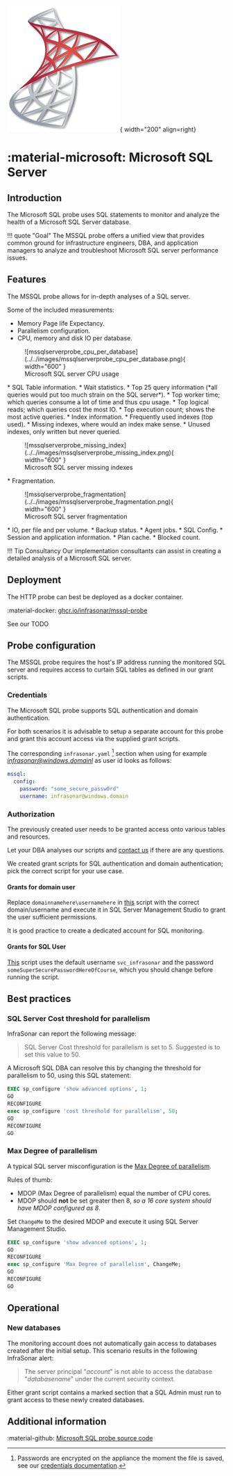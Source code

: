 ![mssql-probe](../../images/probe_mssql.png){ width="200" align=right}

# :material-microsoft: Microsoft SQL Server

## Introduction

The Microsoft SQL probe uses SQL statements to monitor and analyze the health of a Microsoft SQL Server database.

!!! quote "Goal"
    The MSSQL probe offers a unified view that provides common ground for infrastructure engineers, DBA, and application managers to analyze and troubleshoot Microsoft SQL server performance issues.

## Features

The MSSQL probe allows for in-depth analyses of a SQL server.

Some of the included measurements:

* Memory Page life Expectancy.
* Parallelism configuration.
* CPU, memory and disk IO per database.
<figure markdown>
  ![mssqlserverprobe_cpu_per_database](../../images/mssqlserverprobe_cpu_per_database.png){ width="600" }
  <figcaption>Microsoft SQL server CPU usage</figcaption>
</figure>
* SQL Table information.
* Wait statistics.
* Top 25 query information (*all queries would put too much strain on the SQL server*).
  * Top worker time; which queries consume a lot of time and thus cpu usage.
  * Top logical reads; which queries cost the most IO.
  * Top execution count; shows the most active queries.
* Index information.
  * Frequently used indexes (top used).
  * Missing indexes, where would an index make sense.
  * Unused indexes, only written but never queried.
<figure markdown>
  ![mssqlserverprobe_missing_index](../../images/mssqlserverprobe_missing_index.png){ width="600" }
  <figcaption>Microsoft SQL server missing indexes</figcaption>
</figure>
* Fragmentation.
<figure markdown>
  ![mssqlserverprobe_fragmentation](../../images/mssqlserverprobe_fragmentation.png){ width="600" }
  <figcaption>Microsoft SQL server fragmentation</figcaption>
</figure>
* IO, per file and per volume.
* Backup status.
* Agent jobs.
* SQL Config.
* Session and application information.
* Plan cache.
* Blocked count.

!!! Tip Consultancy
    Our implementation consultants can assist in creating a detailed analysis of a Microsoft SQL server.

## Deployment

The HTTP probe can best be deployed as a docker container.

:material-docker: [ghcr.io/infrasonar/mssql-probe](ghcr.io/infrasonar/mssql-probe)

See our TODO

## Probe configuration

The MSSQL probe requires the host's IP address running the monitored SQL server and requires access to curtain SQL tables as defined in our grant scripts.

### Credentials

The Microsoft SQL probe supports SQL authentication and domain authentication.

For both scenarios it is advisable to setup a separate account for this probe and grant this account access via the supplied grant scripts.

The corresponding `infrasonar.yaml` [^1] section when using for example *infrasonar@windows.domainl* as user id looks as follows:

```yaml
mssql:
  config:
    password: "some_secure_passw0rd"
    username: infrasonar@windows.domain
```
[^1]: Passwords are encrypted on the appliance the moment the file is saved, see our [credentials documentation](appliance/credentials.md).

### Authorization  

The previously created user needs to be granted access onto various tables and resources.

Let your DBA analyses our scripts and [contact us](../../images/support.png) if there are any questions.

We created grant scripts for SQL authentication and domain authentication; pick the correct script for your use case.

#### Grants for domain user

Replace `domainnamehere\usernamehere` in [this](mssql/grantsfordomainuser.sql) script with the correct domain/username and execute it in SQL Server Management Studio to grant the user sufficient permissions.

It is good practice to create a dedicated account for SQL monitoring.

#### Grants for SQL User

[This](mssql/grantsforsqluser.sql) script uses the default username `svc_infrasonar` and the password `someSuperSecurePasswordHereOfCourse`, which you should change before running the script.

## Best practices

### SQL Server Cost threshold for parallelism

InfraSonar can report the following message:

> SQL Server Cost threshold for parallelism is set to 5. Suggested is to set this value to 50.

A Microsoft SQL DBA can resolve this by changing the threshold for parallelism to 50, using this SQL statement:

```sql
EXEC sp_configure 'show advanced options', 1;
GO
RECONFIGURE
exec sp_configure 'cost threshold for parallelism', 50;
GO
RECONFIGURE
GO
```

### Max Degree of parallelism

A typical SQL server misconfiguration is the [Max Degree of parallelism](https://docs.microsoft.com/en-us/sql/database-engine/configure-windows/configure-the-max-degree-of-parallelism-server-configuration-option?view=sql-server-ver15).

Rules of thumb:

* MDOP (Max Degree of parallelism) equal the number of CPU cores.
* MDOP should **not** be set greater then 8, _so a 16 core system should have MDOP configured as 8_.

Set `ChangeMe` to the desired MDOP and execute it using SQL Server Management Studio.

```sql
EXEC sp_configure 'show advanced options', 1;
GO
RECONFIGURE
exec sp_configure 'Max Degree of parallelism', ChangeMe;
GO
RECONFIGURE
GO
```

## Operational

### New databases

The monitoring account does not automatically gain access to databases created after the initial setup. 
This scenario results in the following InfraSonar alert:

> The server principal "_account_" is not able to access the database "_databasename_" under the current security context.

Either grant script contains a marked section that a SQL Admin must run to grant access to these newly created databases.

## Additional information

:material-github: [Microsoft SQL probe source code](https://github.com/infrasonar/mssql-probe)
